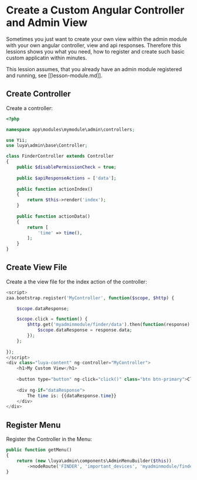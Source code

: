 # Create a Custom Angular Controller and Admin View

Sometimes you just want to create your own view within the admin module with your own angular controller, view and api responses. Therefore this lessions shows you what you need, how to register and create such basic custom applicatin within minutes.

This lession assumes, that you already have an admin module registered and running, see [[lesson-module.md]].

## Create Controller

Create a controller:

```php
<?php

namespace app\modules\mymodule\admin\controllers;

use Yii;
use luya\admin\base\Controller;

class FinderController extends Controller
{
	public $disablePermissionCheck = true;
	
	public $apiResponseActions = ['data'];
	
	public function actionIndex()
	{
		return $this->render('index');
	}
	
	public function actionData()
	{
		return [
			'time' => time(),
		];	
	}
}
```

## Create View File

Create a the view file for the index action of the controller:

```php
<script>
zaa.bootstrap.register('MyController', function($scope, $http) {

	$scope.dataResponse;

	$scope.click = function() {
		$http.get('myadminmodule/finder/data').then(function(response) {
			$scope.dataResponse = response.data;		
		});
	};
	
});
</script>
<div class="luya-content" ng-controller="MyController">
	<h1>My Custom View</h1>
	
	<button type="button" ng-click="click()" class="btn btn-primary">Click me</button>
	
	<div ng-if="dataResponse">
		The time is: {{dataResponse.time}}
	</div>
</div>
```

## Register Menu

Register the Controller in the Menu:

```php
public function getMenu()
{
    return (new \luya\admin\components\AdminMenuBuilder($this))
        ->nodeRoute('FINDER', 'important_devices', 'myadminmodule/finder/index');
}
```